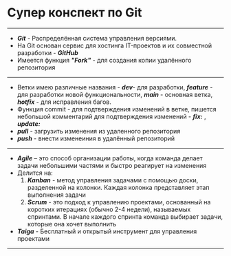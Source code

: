 # Супер конспект по Git

---
+ ***Git*** - Распределённая система управления версиями.
+ На Git основан сервиc для хостинга IT-проектов и их совместной разработки - ***GitHub***
+ Имеется функция ***"Fork"*** - для создания копии удалённого репозитория
---
+ Ветки имею различные названия - ***dev***- для разработки, ***feature*** - для разработки новой функциональности, ***main*** - основная ветка, ***hotfix*** - для исправления багов.
+ Функция commit - для подтверждения изменений в ветке, пишется небольшой комментарий для подтверждения изменений - ***fix:*** , ***update:*** 
+ ***pull*** - загрузить изменения из удаленного репозитория
+ ***push*** - внести изменеиния в удалённый репозиторий
---
+ ***Agile*** – это способ организации работы, когда команда делает задачи небольшими частями и быстро реагирует на изменения
+ Делится на:
	1. ***Kanban*** - метод управления задачами с помощью доски, разделенной на колонки. Каждая колонка представляет этап выполнения задачи
	2. ***Scrum*** - это подход к управлению проектами, основанный на коротких итерациях (обычно 2-4 недели), называемых спринтами. В начале каждого спринта команда выбирает задачи, которые она хочет выполнить
+ ***Taiga*** - Бесплатный и открытый инструмент для управления проектами
---